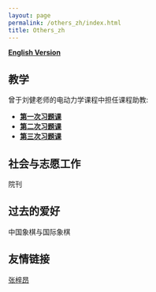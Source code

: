 ```yaml
---
layout: page
permalink: /others_zh/index.html
title: Others_zh
---
```


**[English Version](https://zian-chen.github.io/others/)**

## 教学

曾于刘健老师的电动力学课程中担任课程助教:
- **[第一次习题课](https://zian-chen.github.io/file/TD-1.pdf)**
- **[第二次习题课](https://zian-chen.github.io/file/TD-2.pdf)**
- **[第三次习题课](https://zian-chen.github.io/file/TD-3.pdf)**

## 社会与志愿工作

院刊

## 过去的爱好

中国象棋与国际象棋

## 友情链接

[张梓昂](https://zhang-ziang.github.io/)

<!--<div class="third">
<img src="/images/prelection1.JPG">
<img src="/images/speech1.JPG">
<img src="/images/speech3.JPG">
</div> -->

